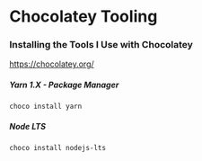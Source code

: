 # Chocolatey Tooling

### Installing the Tools I Use with Chocolatey
https://chocolatey.org/

##### Yarn 1.X - Package Manager
```shell
choco install yarn
```

##### Node LTS
```shell
choco install nodejs-lts
```
